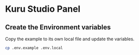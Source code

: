 # Kuru Studio Panel

## Create the Environment variables
Copy the example to its own local file and update the variables.
```sh
cp .env.example .env.local
```
